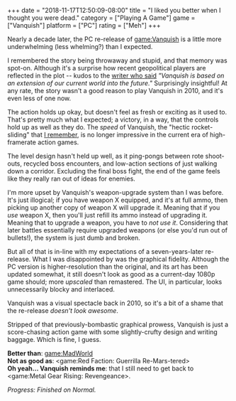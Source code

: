 +++
date = "2018-11-17T12:50:09-08:00"
title = "I liked you better when I thought you were dead."
category = ["Playing A Game"]
game = ["Vanquish"]
platform = ["PC"]
rating = ["Meh"]
+++

Nearly a decade later, the PC re-release of <game:Vanquish> is a little more underwhelming (less whelming?) than I expected.

I remembered the story being throwaway and stupid, and that memory was spot-on.  Although it's a surprise how recent geopolitical players are reflected in the plot -- kudos to the <a href="https://www.platinumgames.com/official-blog/article/2699">writer who said</a> <i>"Vanquish is based on an extension of our current world into the future."</i>  Surprisingly insightful!  At any rate, the story wasn't a good reason to play Vanquish in 2010, and it's even less of one now.

The action holds up okay, but doesn't feel as fresh or exciting as it used to.  That's pretty much what I expected; a victory, in a way, that the controls hold up as well as they do.  The <i>speed</i> of Vanquish, the "hectic rocket-sliding" that [I remember](%site.BaseURL%2010/10/24/vanquish-4/), is no longer impressive in the current era of high-framerate action games.

The level design hasn't held up well, as it ping-pongs between rote shoot-outs, recycled boss encounters, and low-action sections of just walking down a corridor.  Excluding the final boss fight, the end of the game feels like they really ran out of ideas for enemies.

I'm more upset by Vanquish's weapon-upgrade system than I was before.  It's just illogical; if you have weapon X equipped, and it's at full ammo, then picking up another copy of weapon X will upgrade it.  Meaning that if you <i>use</i> weapon X, then you'll just refill its ammo instead of upgrading it.  Meaning that to upgrade a weapon, you have to <i>not use it</i>.  Considering that later battles essentially require upgraded weapons (or else you'd run out of bullets!), the system is just dumb and broken.

But all of that is in-line with my expectations of a seven-years-later re-release.  What I was disappointed by was the graphical fidelity.  Although the PC version is higher-resolution than the original, and its art has been updated somewhat, it still doesn't look as good as a current-day 1080p game should; more <i>upscaled</i> than remastered.  The UI, in particular, looks unnecessarily blocky and interlaced.

Vanquish was a visual spectacle back in 2010, so it's a bit of a shame that the re-release <i>doesn't look awesome</i>.

Stripped of that previously-bombastic graphical prowess, Vanquish is just a score-chasing action game with some slightly-crufty design and writing baggage.  Which is fine, I guess.

<b>Better than</b>: <game:MadWorld>  
<b>Not as good as</b>: <game:Red Faction: Guerrilla Re-Mars-tered>  
<b>Oh yeah... Vanquish reminds me</b>: that I still need to get back to <game:Metal Gear Rising: Revengeance>.

<i>Progress: Finished on Normal.</i>
